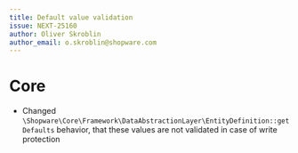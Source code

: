 ```yaml
---
title: Default value validation
issue: NEXT-25160
author: Oliver Skroblin
author_email: o.skroblin@shopware.com
---
```

# Core
* Changed `\Shopware\Core\Framework\DataAbstractionLayer\EntityDefinition::getDefaults` behavior, that these values are not validated in case of write protection
